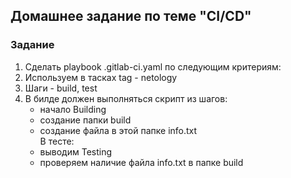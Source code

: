 ## Домашнее задание по теме "CI/CD"

### Задание
1. Сделать playbook .gitlab-ci.yaml по следующим критериям:
2. Используем в тасках tag - netology
3. Шаги - build, test
4. В билде должен выполняться скрипт из шагов:
   * начало Building
   * создание папки build
   * создание файла в этой папке info.txt\
    В тесте:
   * выводим Testing
   * проверяем наличие файла info.txt в папке build